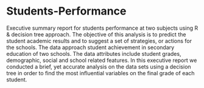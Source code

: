 # Students-Performance
Executive summary report for students performance at two subjects using R &amp; decision tree approach.
The objective of this analysis is to predict the student academic results and to suggest a set of strategies, or actions for the schools.
The data approach student achievement in secondary education of two schools. The data attributes include student grades, demographic, social and school related features.
In this executive report we conducted a brief, yet accurate analysis on the data sets using a decision tree in order to find the most influential variables on the final grade of each student. 
